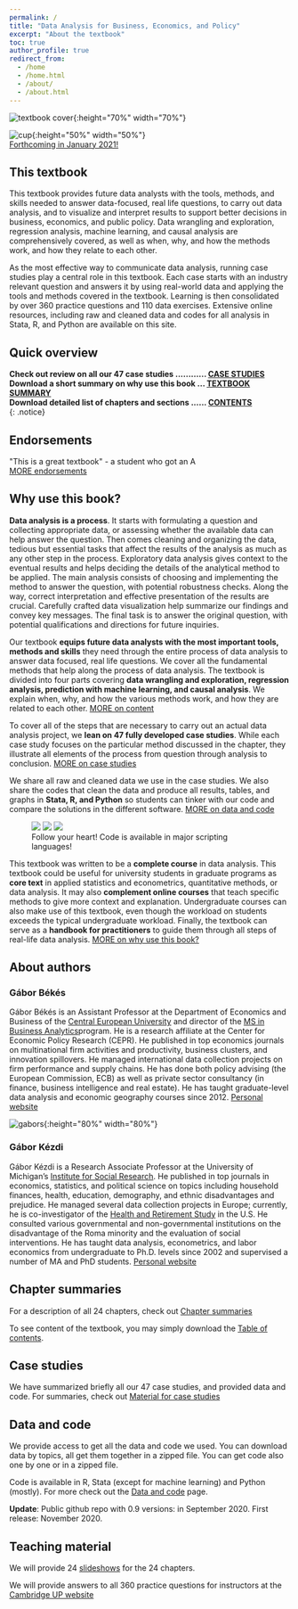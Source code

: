 ```yaml
---
permalink: /
title: "Data Analysis for Business, Economics, and Policy"
excerpt: "About the textbook"
toc: true
author_profile: true
redirect_from:
  - /home
  - /home.html
  - /about/
  - /about.html
---
```


![textbook cover](images/cover-highdef.jpg){:height="70%" width="70%"}



![cup](images/cup1.png){:height="50%" width="50%"}  
 [Forthcoming in January 2021!](https://www.cambridge.org/us/academic/subjects/economics/econometrics-statistics-and-mathematical-economics/data-analysis-business-economics-and-policy?format=HC)



## This textbook
This textbook provides future data analysts with the tools, methods, and skills needed to answer data-focused, real life questions, to carry out data analysis, and to visualize and interpret results to support better decisions in business, economics, and public policy.
Data wrangling and exploration, regression analysis, machine learning, and causal analysis are comprehensively covered, as well as when, why, and how the methods work, and how they relate to each other.

As the most effective way to communicate data analysis, running case studies play a central role in this textbook. Each case starts with an industry relevant question and answers it by using real-world data and applying the tools and methods covered in the textbook. Learning is then consolidated by over 360 practice questions and 110 data exercises. Extensive online resources, including raw and cleaned data and codes for all analysis in Stata, R, and Python are available on this site.



## Quick overview

**Check out review on all our 47 case studies ............ [CASE STUDIES](casestudies)**  
**Download a short summary on why use this book ... [TEXTBOOK SUMMARY](/files/bekes-kezdi-data-analysis-summary.pdf)**  
**Download detailed list of chapters and sections ...... [CONTENTS](/files/toc.pdf)**  
{: .notice}

## Endorsements

"This is a great textbook" - a student who got an A  
[MORE endorsements](endorsements)

## Why use this book?

**Data analysis is a process**. It starts with formulating a question and collecting appropriate data, or assessing whether the available data can help answer the question. Then comes cleaning and organizing the data, tedious but essential tasks that affect the results of the analysis as much as any other step in the process. Exploratory data analysis gives context to the eventual results and helps deciding the details of the analytical method to be applied. The main analysis consists of choosing and implementing the method to answer the question, with potential robustness checks. Along the way, correct interpretation and effective presentation of the results are crucial. Carefully crafted data visualization help summarize our findings and convey key messages. The final task is to answer the original question, with potential qualifications and directions for future inquiries.

Our textbook **equips future data analysts with the most important tools, methods and skills** they need through the entire process of data analysis to answer data focused, real life questions. We cover all the fundamental methods that help along the process of data analysis. The textbook is divided into four parts covering **data wrangling and exploration, regression analysis, prediction with machine learning, and causal analysis**. We explain when, why, and how the various methods work, and how they are related to each other. [MORE on content](/chapters)

To cover all of the steps that are necessary to carry out an actual data analysis project, we **lean on 47 fully developed case studies**. While each case study focuses on the particular method discussed in the chapter, they illustrate all elements of the process from question through analysis to conclusion. [MORE on case studies](casestudies)

We share all raw and cleaned data we use in the case studies. We also share the codes that clean the data and produce all results, tables, and graphs in **Stata, R, and Python** so students can tinker with our code and compare the solutions in the different software. [MORE on data and code](/data-and-code)


<figure class="third">
	<img src="/images/stata.png">
	<img src="/images/r.png">
	<img src="/images/python1.png">
	<figcaption>Follow your heart! Code is available in major scripting languages! </figcaption>
</figure>

This textbook was written to be a **complete course** in data analysis. This textbook could be useful for university students in graduate programs as **core text** in applied statistics and econometrics, quantitative methods, or data analysis. It may also **complement online courses** that teach specific methods to give more context and explanation. Undergraduate courses can also make use of this textbook, even though the workload on students exceeds the typical undergraduate workload. Finally, the textbook can serve as a **handbook for practitioners** to guide them through all steps of real-life data analysis. [MORE on why use this book?](/whythisbook)


## About authors

### Gábor Békés
Gábor Békés is an Assistant Professor at the Department of Economics and Business of the [Central European University](https://economics.ceu.edu/) and director of the [MS in Business Analytics](https://economics.ceu.edu/program/master-science-business-analytics)program. He is a research affiliate at the Center for Economic Policy Research (CEPR). He published in top economics journals on multinational firm activities and productivity, business clusters, and innovation spillovers. He managed international data collection projects on firm performance and supply chains. He has done both policy advising (the European Commission, ECB) as well as private sector consultancy (in finance, business intelligence and real estate). He has taught graduate-level data analysis and economic geography courses since 2012. [Personal website](https://sites.google.com/site/bekesg)

![gabors](images/gaborok-balaton2a.png){:height="80%" width="80%"}


### Gábor Kézdi
Gábor Kézdi is a Research Associate Professor at the University of Michigan’s [Institute for Social Research](https://isr.umich.edu/). He published in top journals in economics, statistics, and political science on topics including household finances, health, education, demography, and ethnic disadvantages and prejudice. He managed several data collection projects in Europe; currently, he is co-investigator of the [Health and Retirement Study](https://hrs.isr.umich.edu/about) in the U.S.  He consulted various governmental and non-governmental institutions on the disadvantage of the Roma minority and the evaluation of social interventions. He has taught data analysis, econometrics, and labor economics from undergraduate to Ph.D. levels since 2002 and supervised a number of MA and PhD students.  [Personal website](https://sites.google.com/site/gaborkezdi)


## Chapter summaries

For a description of all 24 chapters, check out [Chapter summaries](/chapters)

To see content of the textbook, you may simply download the [Table of contents](files/toc.pdf).

<!---
You can access sample chapters, too. [HERE](chapters) - TO ADD
-->

## Case studies

We have summarized briefly all our 47 case studies, and provided data and code.
For summaries, check out  [Material for case studies](/casestudies)
<!---
You may also download a pdf with a [summary of case studies](casestudy-summaries.pdf)
-->


## Data and code

We provide access to get all the data and code we used. You can download data by topics, all get them together in a zipped file. You can get code also one by one or in a zipped file.

Code is available in R, Stata (except for machine learning) and Python (mostly). For more check out the [Data and code](/data-and-code) page.

**Update**: Public github repo with 0.9 versions: in September 2020. First release: November 2020.

## Teaching material

We will provide 24 [slideshows](/materials) for the 24 chapters. 

We will provide answers to all 360 practice questions for instructors at the [Cambridge UP website](https://www.cambridge.org/hu/academic/subjects/economics/econometrics-statistics-and-mathematical-economics/data-analysis-business-economics-and-policy?format=PB)
